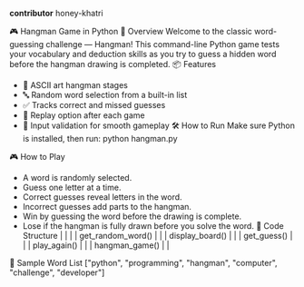 **contributor** honey-khatri


🎮 Hangman Game in Python
🧩 Overview
Welcome to the classic word-guessing challenge — Hangman! This command-line Python game tests your vocabulary and deduction skills as you try to guess a hidden word before the hangman drawing is completed.
📦 Features
- 🎨 ASCII art hangman stages
- 🔤 Random word selection from a built-in list
- ✅ Tracks correct and missed guesses
- 🔁 Replay option after each game
- 🧠 Input validation for smooth gameplay
🛠️ How to Run
Make sure Python is installed, then run:
python hangman.py


🎮 How to Play
- A word is randomly selected.
- Guess one letter at a time.
- Correct guesses reveal letters in the word.
- Incorrect guesses add parts to the hangman.
- Win by guessing the word before the drawing is complete.
- Lose if the hangman is fully drawn before you solve the word.
🧱 Code Structure
|  |  | 
| get_random_word() |  | 
| display_board() |  | 
| get_guess() |  | 
| play_again() |  | 
| hangman_game() |  | 


🧪 Sample Word List
["python", "programming", "hangman", "computer", "challenge", "developer"]

